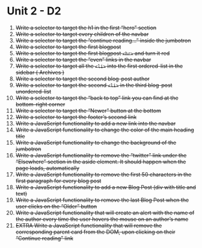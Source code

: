 # Unit 2 - D2

1. ~~Write a selector to target the h1 in the first “hero” section~~
2. ~~Write a selector to target every children of the navbar~~
3. ~~Write a selector to target the “continue reading…” inside the jumbotron~~
4. ~~Write a selector to target the first blogpost~~
5. ~~Write a selector to target the first blogpost `<hr>` and turn it red~~
6. ~~Write a selector to target the “even” links in the navbar~~
7. ~~Write a selector to target all the `<li>` into the first ordered-list in the sidebar ( Archives )~~
8. ~~Write a selector to target the second blog-post author~~
9. ~~Write a selector to target the second `<li>` in the third blog-post unordered-list~~
10. ~~Write a selector to target the “back to top” link you can find at the bottom-right corner~~
11. ~~Write a selector to target the “Newer” button at the bottom~~
12. ~~Write a selector to target the footer’s second link~~
13. ~~Write a JavaScript functionality to add a new link into the navbar~~
14. ~~Write a JavaScript functionality to change the color of the main heading title~~
15. ~~Write a JavaScript functionality to change the background of the jumbotron~~
16. ~~Write a JavaScript functionality to remove the “twitter” link under the “Elsewhere” section in the aside element. It should happen when the page loads, automatically~~
17. ~~Write a JavaScript functionality to remove the first 50 characters in the first paragraph for every blog post~~
18. ~~Write a JavaScript functionality to add a new Blog Post (div with title and text)~~
19. ~~Write a JavaScript functionality to remove the last Blog Post when the user clicks on the “Older” button~~
20. ~~Write a JavaScript functionality that will create an alert with the name of the author every time the user hovers the mouse on an author’s name~~
21. ~~EXTRA Write a JavaScript functionality that will remove the corresponding parent card from the DOM, upon clicking on their “Continue reading” link~~
